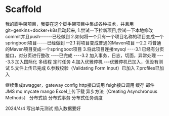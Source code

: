 # Scaffold

我的脚手架项目，我要在这个脚手架项目中集成各种技术，并且用git+genkins+docker+k8s启动起来,
1.尝试一下拉新项目,尝试一下本地修改commit并且push------已经做到
2.如何将一个只有一个项目名称的项目变成一个springboot项目-----已经做到
--2.1 将项目变成普通的Maven项目
--2.2 将普通的Maven项目变成一个springboot项目
3.将此项目连接mysql
----3.1 已经有分页接口，对分页进行整改 ----已完成
----3.2 加入事务，日志，切面，异常处理
----3.3 加入国际化 多线程 定时任务
4.加入优雅停机 ---优雅停机已加入，但没有测试
5.文件上传已完成
6.参数校验（Validating Form Input）已加入
7.profiles已加入

继续集成swagger，gateway config http接口调用 feigh接口调用 缓存 邮件 JMS mq mycate mango
Excel上传下载 异步方法（Creating Asynchronous Methods）
分布式锁 分布式事务 分布式任务调度

2024/4/4
写出单元测试 插入数据要好 